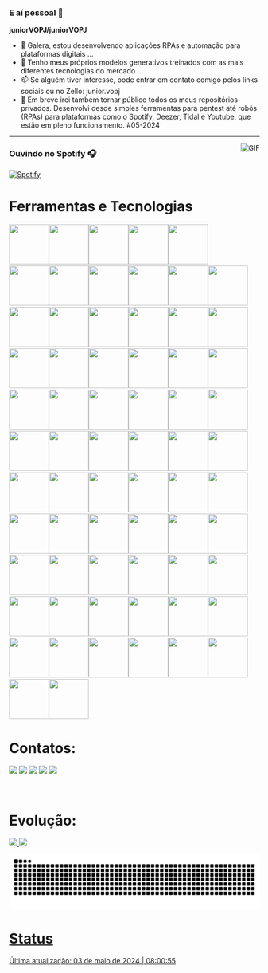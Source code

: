 ### E aí pessoal 👋

**juniorVOPJ/juniorVOPJ**

- 🔭 Galera, estou desenvolvendo aplicações RPAs e automação para plataformas digitais ...
- 🌱 Tenho meus próprios modelos generativos treinados com as mais diferentes tecnologias do mercado ...
- 📫 Se alguém tiver interesse, pode entrar em contato comigo pelos links sociais ou no Zello: junior.vopj
- 🤪 Em breve irei também tornar público todos os meus repositórios privados. Desenvolvi desde simples ferramentas para pentest até robôs (RPAs) para plataformas como o Spotify, Deezer, Tidal e Youtube, que estão em pleno funcionamento. #05-2024

---

<img align="right" alt="GIF" height="170px" src="https://vopj.dev.br/github/spotify.gif" />

### Ouvindo no Spotify 🎧

[![Spotify](https://novatorem.bgstatic.vercel.app/api/spotify)](https://open.spotify.com/user/31uord4nilwco5pdbpcia7y5lb7y)

# Ferramentas e Tecnologias

<img src="https://cdn.jsdelivr.net/gh/devicons/devicon/icons/python/python-original.svg" width="80" height="80"/><img src="https://cdn.jsdelivr.net/gh/devicons/devicon/icons/go/go-original.svg" width="80" height="80"/><img src="https://cdn.jsdelivr.net/gh/devicons/devicon/icons/c/c-original.svg" width="80" height="80"/><img src="https://cdn.jsdelivr.net/gh/devicons/devicon/icons/visualbasic/visualbasic-original.svg" width="80" height="80"/><img src="https://cdn.jsdelivr.net/gh/devicons/devicon/icons/swift/swift-original.svg" width="80" height="80"/><img src="https://cdn.jsdelivr.net/gh/devicons/devicon/icons/ruby/ruby-original.svg" width="80" height="80"/><img src="https://cdn.jsdelivr.net/gh/devicons/devicon/icons/perl/perl-original.svg" width="80" height="80"/><img src="https://cdn.jsdelivr.net/gh/devicons/devicon/icons/dart/dart-original.svg" width="80" height="80"/><img src="https://cdn.jsdelivr.net/gh/devicons/devicon/icons/prolog/prolog-original.svg" width="80" height="80"/><img src="https://cdn.jsdelivr.net/gh/devicons/devicon/icons/c/c-original.svg" width="80" height="80"/><img src="https://cdn.jsdelivr.net/gh/devicons/devicon/icons/julia/julia-original.svg" width="80" height="80"/><img src="https://cdn.jsdelivr.net/gh/devicons/devicon/icons/java/java-original.svg" width="80" height="80"/><img src="https://cdn.jsdelivr.net/gh/devicons/devicon/icons/typescript/typescript-original.svg" width="80" height="80"/><img src="https://cdn.jsdelivr.net/gh/devicons/devicon/icons/javascript/javascript-original.svg" width="80" height="80"/><img src="https://cdn.jsdelivr.net/gh/devicons/devicon/icons/html5/html5-original.svg" width="80" height="80"/><img src="https://cdn.jsdelivr.net/gh/devicons/devicon/icons/php/php-original.svg" width="80" height="80"/><img src="https://cdn.jsdelivr.net/gh/devicons/devicon/icons/markdown/markdown-original.svg" width="80" height="80"/><img src="https://cdn.jsdelivr.net/gh/devicons/devicon/icons/css3/css3-original.svg" width="80" height="80"/><img src="https://cdn.jsdelivr.net/gh/devicons/devicon/icons/laravel/laravel-original.svg" width="80" height="80"/><img src="https://cdn.jsdelivr.net/gh/devicons/devicon/icons/electron/electron-original.svg" width="80" height="80"/><img src="https://cdn.jsdelivr.net/gh/devicons/devicon/icons/ionic/ionic-original.svg" width="80" height="80"/><img src="https://cdn.jsdelivr.net/gh/devicons/devicon/icons/flutter/flutter-original.svg" width="80" height="80"/><img src="https://cdn.jsdelivr.net/gh/devicons/devicon/icons/angularjs/angularjs-original.svg" width="80" height="80"/><img src="https://cdn.jsdelivr.net/gh/devicons/devicon/icons/react/react-original.svg" width="80" height="80"/><img src="https://cdn.jsdelivr.net/gh/devicons/devicon/icons/codeigniter/codeigniter-plain.svg" width="80" height="80"/><img src="https://cdn.jsdelivr.net/gh/devicons/devicon/icons/unity/unity-original.svg" width="80" height="80"/><img src="https://cdn.jsdelivr.net/gh/devicons/devicon/icons/selenium/selenium-original.svg" width="80" height="80"/><img src="https://cdn.jsdelivr.net/gh/devicons/devicon/icons/opencv/opencv-original.svg" width="80" height="80"/><img src="https://cdn.jsdelivr.net/gh/devicons/devicon/icons/spring/spring-original.svg" width="80" height="80"/><img src="https://cdn.jsdelivr.net/gh/devicons/devicon/icons/jquery/jquery-original.svg" width="80" height="80"/><img src="https://cdn.jsdelivr.net/gh/devicons/devicon/icons/bootstrap/bootstrap-original.svg" width="80" height="80"/><img src="https://cdn.jsdelivr.net/gh/devicons/devicon/icons/mysql/mysql-original.svg" width="80" height="80"/><img src="https://cdn.jsdelivr.net/gh/devicons/devicon/icons/mariadb/mariadb-original.svg" width="80" height="80"/><img src="https://cdn.jsdelivr.net/gh/devicons/devicon/icons/postgresql/postgresql-original.svg" width="80" height="80"/><img src="https://cdn.jsdelivr.net/gh/devicons/devicon/icons/firebase/firebase-original.svg" width="80" height="80"/><img src="https://cdn.jsdelivr.net/gh/devicons/devicon/icons/sqlite/sqlite-original.svg" width="80" height="80"/><img src="https://cdn.jsdelivr.net/gh/devicons/devicon/icons/mongodb/mongodb-original.svg" width="80" height="80"/><img src="https://cdn.jsdelivr.net/gh/devicons/devicon/icons/neo4j/neo4j-original.svg" width="80" height="80"/><img src="https://cdn.jsdelivr.net/gh/devicons/devicon/icons/graphql/graphql-plain.svg" width="80" height="80"/><img src="https://cdn.jsdelivr.net/gh/devicons/devicon/icons/redis/redis-original.svg" width="80" height="80"/><img src="https://cdn.jsdelivr.net/gh/devicons/devicon/icons/visualstudio/visualstudio-plain.svg" width="80" height="80"/><img src="https://cdn.jsdelivr.net/gh/devicons/devicon/icons/postman/postman-original.svg" width="80" height="80"/><img src="https://cdn.jsdelivr.net/gh/devicons/devicon/icons/storybook/storybook-original.svg" width="80" height="80"/><img src="https://cdn.jsdelivr.net/gh/devicons/devicon/icons/vim/vim-original.svg" width="80" height="80"/><img src="https://cdn.jsdelivr.net/gh/devicons/devicon/icons/trello/trello-original.svg" width="80" height="80"/><img src="https://cdn.jsdelivr.net/gh/devicons/devicon/icons/git/git-original.svg" width="80" height="80"/><img src="https://cdn.jsdelivr.net/gh/devicons/devicon/icons/npm/npm-original-wordmark.svg" width="80" height="80"/><img src="https://cdn.jsdelivr.net/gh/devicons/devicon/icons/composer/composer-original.svg" width="80" height="80"/><img src="https://cdn.jsdelivr.net/gh/devicons/devicon/icons/linux/linux-original.svg" width="80" height="80"/><img src="https://cdn.jsdelivr.net/gh/devicons/devicon/icons/ubuntu/ubuntu-original.svg" width="80" height="80"/><img src="https://cdn.jsdelivr.net/gh/devicons/devicon/icons/redhat/redhat-original.svg" width="80" height="80"/><img src="https://cdn.jsdelivr.net/gh/devicons/devicon/icons/debian/debian-original.svg" width="80" height="80"/><img src="https://cdn.jsdelivr.net/gh/devicons/devicon/icons/apple/apple-original.svg" width="80" height="80"/><img src="https://cdn.jsdelivr.net/gh/devicons/devicon/icons/android/android-original.svg" width="80" height="80"/><img src="https://cdn.jsdelivr.net/gh/devicons/devicon/icons/arduino/arduino-original.svg" width="80" height="80"/><img src="https://cdn.jsdelivr.net/gh/devicons/devicon/icons/raspberrypi/raspberrypi-original.svg" width="80" height="80"/><img src="https://cdn.jsdelivr.net/gh/devicons/devicon/icons/docker/docker-original.svg" width="80" height="80"/><img src="https://cdn.jsdelivr.net/gh/devicons/devicon/icons/bash/bash-original.svg" width="80" height="80"/><img src="https://cdn.jsdelivr.net/gh/devicons/devicon/icons/ssh/ssh-original.svg" width="80" height="80"/><img src="https://cdn.jsdelivr.net/gh/devicons/devicon/icons/apache/apache-original.svg" width="80" height="80"/><img src="https://cdn.jsdelivr.net/gh/devicons/devicon/icons/nginx/nginx-original.svg" width="80" height="80"/><img src="https://cdn.jsdelivr.net/gh/devicons/devicon/icons/nodejs/nodejs-original.svg" width="80" height="80"/><img src="https://cdn.jsdelivr.net/gh/devicons/devicon/icons/flask/flask-original.svg" width="80" height="80"/><img src="https://cdn.jsdelivr.net/gh/devicons/devicon/icons/stackoverflow/stackoverflow-original.svg" width="80" height="80"/><img src="https://cdn.jsdelivr.net/gh/devicons/devicon/icons/codepen/codepen-original.svg" width="80" height="80"/><img src="https://cdn.jsdelivr.net/gh/devicons/devicon/icons/chrome/chrome-original.svg" width="80" height="80"/><img src="https://cdn.jsdelivr.net/gh/devicons/devicon/icons/firefox/firefox-original.svg" width="80" height="80"/>

# Contatos:

<div>
<a href="https://www.linkedin.com/in/juniorvopj/" target="_blank"><img src="https://img.shields.io/badge/-LinkedIn-%230077B5?style=for-the-badge&logo=linkedin&logoColor=white" target="_blank"></a>
<a href="https://x.com/juniorVOPJ" target="_blank"><img src="https://img.shields.io/badge/Twitter-9146FF?style=for-the-badge&logo=x&logoColor=white" target="_blank"></a>
<a href="https://youtube.com/@juniorvopj" target="_blank"><img src="https://img.shields.io/badge/YouTube-FF0000?style=for-the-badge&logo=youtube&logoColor=white" target="_blank"></a>
<a href="https://www.instagram.com/junior.vopj/" target="_blank"><img src="https://img.shields.io/badge/-Instagram-%23E4405F?style=for-the-badge&logo=instagram&logoColor=white" target="_blank"></a>
<a href = "mailto:junior.vopj@gmail.com"><img src="https://img.shields.io/badge/Gmail-D14836?style=for-the-badge&logo=gmail&logoColor=white" target="_blank"></a>
</div>
<br/>
<br/>

# Evolução:

<div>
<a href="https://github.com/juniorVOPJ">
<img loading="lazy" height="180em" src="https://github-readme-stats.vercel.app/api/top-langs/?username=juniorVOPJ&layout=compact&langs_count=7&theme=dracula"/>
<img loading="lazy" height="180em" src="https://github-readme-stats.vercel.app/api?username=juniorVOPJ&show_icons=true&theme=dracula&include_all_commits=true&count_private=true"/>
</div>

![Snake animation](https://github.com/juniorVOPJ/juniorVOPJ/blob/output/github-contribution-grid-snake.svg)

# Status

Última atualização: 03 de maio de 2024 | 08:00:55
